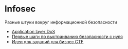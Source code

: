 # Infosec
Разные штуки вокруг информационной безопасности
* [Application layer DoS](https://github.com/arekusux/upsec/blob/master/DoS.md)
* [Первые шаги по выстраиванию безопасности с нуля](https://github.com/arekusux/upsec/edit/master/GrowUpYourSec.md)
* [Идеи для заданий для бизнес CTF](https://github.com/arekusux/upsec/blob/master/BusinessCTFtask.md)

